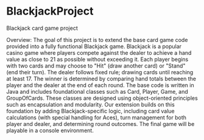 # BlackjackProject
Blackjack card game project


Overview:
The goal of this project is to extend the base card game code provided into a fully functional Blackjack game. Blackjack is a popular casino game where players compete against the dealer to achieve a hand value as close to 21 as possible without exceeding it. Each player begins with two cards and may choose to "Hit" (draw another card) or "Stand" (end their turn). The dealer follows fixed rule; drawing cards until reaching at least 17. The winner is determined by comparing hand totals between the player and the dealer at the end of each round.
The base code is written in Java and includes foundational classes such as Card, Player, Game, and GroupOfCards. These classes are designed using object-oriented principles such as encapsulation and modularity. Our extension builds on this foundation by adding Blackjack-specific logic, including card value calculations (with special handling for Aces), turn management for both player and dealer, and determining round outcomes. The final game will be playable in a console environment.

